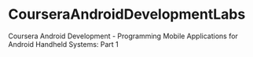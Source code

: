 # CourseraAndroidDevelopmentLabs
Coursera Android Development - Programming Mobile Applications for Android Handheld Systems: Part 1

